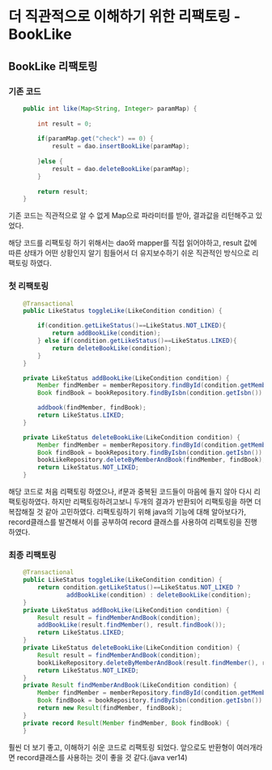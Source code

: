 # 더 직관적으로 이해하기 위한 리팩토링 - BookLike

## BookLike 리팩토링

### 기존 코드

```java 
	public int like(Map<String, Integer> paramMap) {
		
		int result = 0;
		
		if(paramMap.get("check") == 0) {
			result = dao.insertBookLike(paramMap);
			
		}else {
			result = dao.deleteBookLike(paramMap);
		}
		
		return result;
	}
```
기존 코드는 직관적으로 알 수 없게 Map으로 파라미터를 받아, 결과값을 리턴해주고 있었다.

해당 코드를 리팩토링 하기 위해서는 dao와 mapper를 직접 읽어야하고, result 값에 따른 상태가 어떤 상황인지 알기 힘들어서 더 유지보수하기 쉬운 직관적인 방식으로 리팩토링 하였다.

### 첫 리팩토링

```java
    @Transactional
    public LikeStatus toggleLike(LikeCondition condition) {

        if(condition.getLikeStatus()==LikeStatus.NOT_LIKED){
            return addBookLike(condition);
        } else if(condition.getLikeStatus()==LikeStatus.LIKED){
            return deleteBookLike(condition);
        }
    }

    private LikeStatus addBookLike(LikeCondition condition) {
        Member findMember = memberRepository.findById(condition.getMemberId()).orElseThrow(() -> new IllegalArgumentException("not valid memberId"));
        Book findBook = bookRepository.findByIsbn(condition.getIsbn()).orElseThrow(() -> new IllegalArgumentException("not valid isbn"));

        addbook(findMember, findBook);
        return LikeStatus.LIKED;
    }

    private LikeStatus deleteBookLike(LikeCondition condition) {
        Member findMember = memberRepository.findById(condition.getMemberId()).orElseThrow(() -> new IllegalArgumentException("not valid memberId"));
        Book findBook = bookRepository.findByIsbn(condition.getIsbn()).orElseThrow(() -> new IllegalArgumentException("not valid isbn"));
        bookLikeRepository.deleteByMemberAndBook(findMember, findBook);
        return LikeStatus.NOT_LIKED;
    }

```

해당 코드로 처음 리팩토링 하였으나, if문과 중복된 코드들이 마음에 들지 않아 다시 리팩토링하였다.
하지만 리팩토링하려고보니 두개의 결과가 반환되어 리팩토링을 하면 더 복잡해질 것 같아 고민하였다.
리팩토링하기 위해 java의 기능에 대해 알아보다가, record클래스를 발견해서 이를 공부하여 record 클래스를 사용하여 리팩토링을 진행하였다.

### 최종 리팩토링

```java
    @Transactional
    public LikeStatus toggleLike(LikeCondition condition) {
        return condition.getLikeStatus()==LikeStatus.NOT_LIKED ?
                addBookLike(condition) : deleteBookLike(condition);
    }
    private LikeStatus addBookLike(LikeCondition condition) {
        Result result = findMemberAndBook(condition);
        addBookLike(result.findMember(), result.findBook());
        return LikeStatus.LIKED;
    }
    private LikeStatus deleteBookLike(LikeCondition condition) {
        Result result = findMemberAndBook(condition);
        bookLikeRepository.deleteByMemberAndBook(result.findMember(), result.findBook());
        return LikeStatus.NOT_LIKED;
    }
    private Result findMemberAndBook(LikeCondition condition) {
        Member findMember = memberRepository.findById(condition.getMemberId()).orElseThrow(() -> new IllegalArgumentException("not valid memberId"));
        Book findBook = bookRepository.findByIsbn(condition.getIsbn()).orElseThrow(() -> new IllegalArgumentException("not valid isbn"));
        return new Result(findMember, findBook);
    }
    private record Result(Member findMember, Book findBook) {
    }

```

훨씬 더 보기 좋고, 이해하기 쉬운 코드로 리팩토링 되었다. 앞으로도 반환형이 여러개라면 record클래스를 사용하는 것이 좋을 것 같다.(java ver14)

